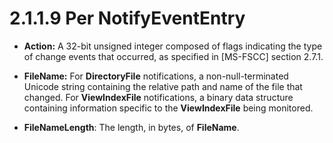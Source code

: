 <html dir="LTR" xmlns:mshelp="http://msdn.microsoft.com/mshelp" xmlns:ddue="http://ddue.schemas.microsoft.com/authoring/2003/5" xmlns:xlink="http://www.w3.org/1999/xlink" xmlns:tool="http://www.microsoft.com/tooltip">
    <head>
        <meta http-equiv="Content-Type" content="text/html; CHARSET=utf-8"></meta>
        <meta name="save" content="history"></meta>
        <title>2.1.1.9 Per NotifyEventEntry</title>
        <xml>
            <mshelp:toctitle title="2.1.1.9 Per NotifyEventEntry"></mshelp:toctitle>
            <mshelp:rltitle title="[MS-FSA]: Per NotifyEventEntry"></mshelp:rltitle>
            <mshelp:keyword index="A" term="87bec5a4-4b49-42c7-8e95-bfd1806cf50b"></mshelp:keyword>
            <mshelp:attr name="DCSext.ContentType" value="open specification"></mshelp:attr>
            <mshelp:attr name="AssetID" value="87bec5a4-4b49-42c7-8e95-bfd1806cf50b"></mshelp:attr>
            <mshelp:attr name="TopicType" value="kbRef"></mshelp:attr>
            <mshelp:attr name="DCSext.Title" value="[MS-FSA]: Per NotifyEventEntry" />
        </xml>
    </head>
    <body>
        <div id="header">
            <h1 class="heading">2.1.1.9 Per NotifyEventEntry</h1>
        </div>
        <div id="mainSection">
            <div id="mainBody">
                <div id="allHistory" class="saveHistory"></div>
                <div id="sectionSection0" class="section" name="collapseableSection">
                    

<ul><li><p><span><span> 
</span></span><b>Action:</b> A 32-bit unsigned integer composed of flags
indicating the type of change events that occurred, as specified in <mshelp:link keywords="efbfe127-73ad-4140-9967-ec6500e66d5e" tabindex="0">[MS-FSCC]</mshelp:link>
section <mshelp:link keywords="634043d7-7b39-47e9-9e26-bda64685e4c9" tabindex="0">2.7.1</mshelp:link>.</p>

</li><li><p><span><span> 
</span></span><b>FileName:</b> For <b>DirectoryFile</b> notifications, a
non-null-terminated Unicode string containing the relative path and name of the
file that changed. For <b>ViewIndexFile</b> notifications, a binary data
structure containing information specific to the <b>ViewIndexFile</b> being
monitored.</p>

</li><li><p><span><span> 
</span></span><b>FileNameLength</b>: The length, in bytes, of <b>FileName</b>.</p>

</li></ul>
                </div>
            </div>
        </div>
    </body>
</html>